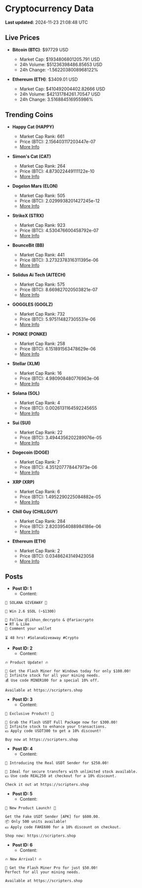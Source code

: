 # Cryptocurrency Data

**Last updated:** 2024-11-23 21:08:48 UTC

## Live Prices
- **Bitcoin (BTC)**: $97729 USD
  - Market Cap: $1934806801205.791 USD
  - 24h Volume: $51236398486.85653 USD
  - 24h Change: -1.5622038008968122%

- **Ethereum (ETH)**: $3409.01 USD
  - Market Cap: $410492004402.82666 USD
  - 24h Volume: $42131784261.70547 USD
  - 24h Change: 3.516884516955986%

## Trending Coins
- **Happy Cat (HAPPY)**
  - Market Cap Rank: 661
  - Price (BTC): 2.156403117203447e-07
  - [More Info](https://www.coingecko.com/en/coins/happycat)

- **Simon's Cat (CAT)**
  - Market Cap Rank: 264
  - Price (BTC): 4.873022449111122e-10
  - [More Info](https://www.coingecko.com/en/coins/simons-cat)

- **Dogelon Mars (ELON)**
  - Market Cap Rank: 505
  - Price (BTC): 2.0299938201427245e-12
  - [More Info](https://www.coingecko.com/en/coins/dogelon-mars)

- **StrikeX (STRX)**
  - Market Cap Rank: 923
  - Price (BTC): 4.530476600458792e-07
  - [More Info](https://www.coingecko.com/en/coins/strike-x)

- **BounceBit (BB)**
  - Market Cap Rank: 441
  - Price (BTC): 3.2732378316311395e-06
  - [More Info](https://www.coingecko.com/en/coins/bouncebit)

- **Solidus Ai Tech (AITECH)**
  - Market Cap Rank: 575
  - Price (BTC): 8.669827020503821e-07
  - [More Info](https://www.coingecko.com/en/coins/solidus-ai-tech)

- **GOGGLES (GOGLZ)**
  - Market Cap Rank: 732
  - Price (BTC): 5.975114827305531e-06
  - [More Info](https://www.coingecko.com/en/coins/goggles)

- **PONKE (PONKE)**
  - Market Cap Rank: 258
  - Price (BTC): 6.151891563478629e-06
  - [More Info](https://www.coingecko.com/en/coins/ponke)

- **Stellar (XLM)**
  - Market Cap Rank: 16
  - Price (BTC): 4.980908480776963e-06
  - [More Info](https://www.coingecko.com/en/coins/stellar)

- **Solana (SOL)**
  - Market Cap Rank: 4
  - Price (BTC): 0.0026131164592245655
  - [More Info](https://www.coingecko.com/en/coins/solana)

- **Sui (SUI)**
  - Market Cap Rank: 22
  - Price (BTC): 3.4944356202289076e-05
  - [More Info](https://www.coingecko.com/en/coins/sui)

- **Dogecoin (DOGE)**
  - Market Cap Rank: 7
  - Price (BTC): 4.351207778447973e-06
  - [More Info](https://www.coingecko.com/en/coins/dogecoin)

- **XRP (XRP)**
  - Market Cap Rank: 6
  - Price (BTC): 1.4952290225084882e-05
  - [More Info](https://www.coingecko.com/en/coins/xrp)

- **Chill Guy (CHILLGUY)**
  - Market Cap Rank: 284
  - Price (BTC): 2.8203954088984186e-06
  - [More Info](https://www.coingecko.com/en/coins/chill-guy)

- **Ethereum (ETH)**
  - Market Cap Rank: 2
  - Price (BTC): 0.03486243149423058
  - [More Info](https://www.coingecko.com/en/coins/ethereum)

## Posts
- **Post ID: 1**
  - Content:
```
🚀 SOLANA GIVEAWAY 🚀

🎁 Win 2.6 $SOL (~$1300)

🤝 Follow @likhon_decrypto & @fariacrypto
❤️ RT & Like
💬 Comment your wallet

⏳ 48 hrs! #SolanaGiveaway #Crypto
```

- **Post ID: 2**
  - Content:
```
🔥 Product Update! 🔥

🚀 Get the Flash Miner for Windows today for only $100.00!
🔋 Infinite stock for all your mining needs.
💰 Use code MINER100 for a special 10% off.

Available at https://scripters.shop
```

- **Post ID: 3**
  - Content:
```
🎁 Exclusive Product! 🎁

💸 Grab the Flash USDT Full Package now for $300.00!
🎉 Infinite stock to enhance your transactions.
💵 Apply code USDT300 to get a 10% discount!

Buy now at https://scripters.shop
```

- **Post ID: 4**
  - Content:
```
💎 Introducing the Real USDT Sender for $250.00!

💼 Ideal for secure transfers with unlimited stock available.
💵 Use code REAL250 at checkout for a 10% discount.

Check it out at https://scripters.shop
```

- **Post ID: 5**
  - Content:
```
🚀 New Product Launch! 🚀

Get the Fake USDT Sender [APK] for $600.00.
📦 Only 500 units available!
💵 Apply code FAKE600 for a 10% discount on checkout.

Shop now: https://scripters.shop
```

- **Post ID: 6**
  - Content:
```
🔥 New Arrival! 🔥

💸 Get the Flash Miner Pro for just $50.00!
Perfect for all your mining needs.

Available at https://scripters.shop
```

